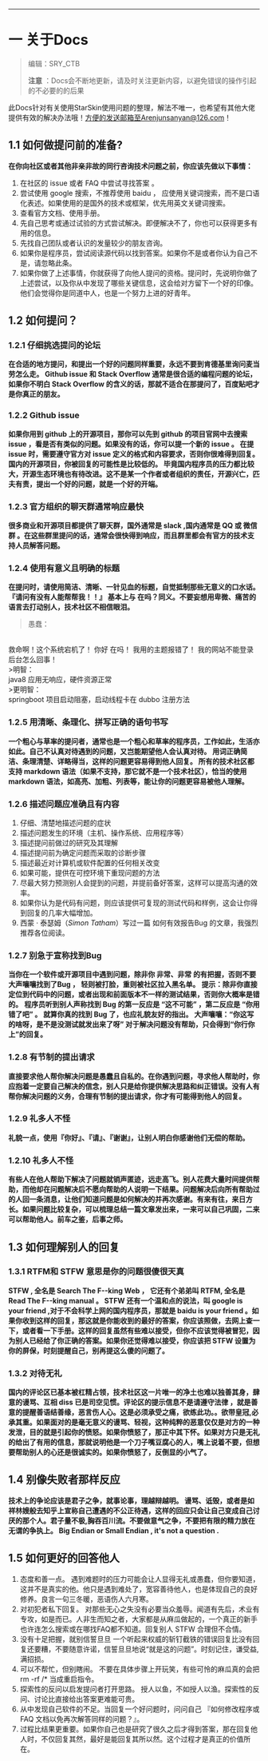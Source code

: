 ------



# 一 关于Docs

> 编辑：SRY_CTB
>
> **注意** ：Docs会不断地更新，请及时关注更新内容，以避免错误的操作引起的不必要的的后果

此Docs针对有关使用StarSkin使用问题的整理，解法不唯一，也希望有其他大佬提供有效的解决办法哦！方便的发送邮箱至Arenjunsanyan@126.com！

## 1.1 如何做提问前的准备?

**在你向社区或者其他非亲非故的同行咨询技术问题之前，你应该先做以下事情：**

1. 在社区的 issue 或者 FAQ 中尝试寻找答案 。
2. 尝试使用 google 搜索，不推荐使用 baidu ， 应使用关键词搜索，而不是口语化表述。如果使用的是国外的技术或框架，优先用英文关键词搜索。
3. 查看官方文档、使用手册。
4. 先自己思考或通过试验的方式尝试解决。即便解决不了，你也可以获得更多有用的信息。
5. 先找自己团队或者认识的发量较少的朋友咨询。
6. 如果你是程序员，尝试阅读源代码以找到答案。如果你不是或者你认为自己不是，请忽略此条。
7. 如果你做了上述事情，你就获得了向他人提问的资格。提问时，先说明你做了上述尝试，以及你从中发现了哪些关键信息，这会给对方留下一个好的印像。他们会觉得你是同道中人，也是一个努力上进的好青年。


## 1.2 如何提问？
### 1.2.1 仔细挑选提问的论坛
**在合适的地方提问，和提出一个好的问题同样重要，永远不要到肯德基里询问麦当劳怎么走。 Github issue 和 Stack Overflow 通常是很合适的编程问题的论坛，如果你不明白 Stack Overflow 的含义的话，那就不适合在那提问了，百度贴吧才是你真正的朋友。**

### 1.2.2 Github issue
**如果你用到 github 上的开源项目，那你可以先到 github 的项目官网中去搜索 issue ，看是否有类似的问题。如果没有的话，你可以提一个新的 issue 。 在提 issue 时，需要遵守官方对 issue 定义的格式和内容要求，否则你很难得到回复。国内的开源项目，你被回复的可能性是比较低的。 毕竟国内程序员的压力都比较大，开源生态环境也有待改进。这不是某一个作者或者组织的责任，开源兴亡，匹夫有责，提出一个好的问题，就是一个好的开端。**

### 1.2.3 官方组织的聊天群通常响应最快
**很多商业和开源项目都提供了聊天群，国外通常是 slack ,国内通常是 QQ 或 微信群 。在这些群里提问的话，通常会很快得到响应，而且群里都会有官方的技术支持人员解答问题。**

### 1.2.4 使用有意义且明确的标题
**在提问时，请使用简洁、清晰、一针见血的标题，自觉抵制那些无意义的口水话。『请问有没有人能帮帮我！！』 基本上与 在吗？同义。不要妄想用卑微、痛苦的语言去打动别人，技术社区不相信眼泪。**

>愚蠢：
</br>
救命啊！这个系统宕机了！ 你好 在吗！ 我用的主题报错了！ 我的网站不能登录后台怎么回事！
</br>
>明智：
</br>
java8 应用无响应，硬件资源正常
</br>
>更明智：
</br>
springboot 项目启动阻塞，启动线程卡在 dubbo 注册方法

### 1.2.5 用清晰、条理化、拼写正确的语句书写
**一个粗心与草率的提问者，通常也是一个粗心和草率的程序员，工作如此，生活亦如此。自己不认真对待遇到的问题，又岂能期望他人会认真对待。 用词正确简洁、条理清楚、详略得当，这样的问题更容易得到他人回复。 所有的技术社区都支持 markdown 语法（如果不支持，那它就不是一个技术社区），恰当的使用 markdown 语法，如高亮、加粗、列表等，能让你的问题更容易被他人理解。**

### 1.2.6 描述问题应准确且有内容
1.  仔细、清楚地描述问题的症状
2.  描述问题发生的环境（主机、操作系统、应用程序等）
3.  描述提问前做过的研究及其理解
4.  描述提问前为确定问题而采取的诊断步骤
5.  描述最近对计算机或软件配置的任何相关改变
6.  如果可能，提供在可控环境下重现问题的方法
7.  尽最大努力预测别人会提到的问题，并提前备好答案，这样可以提高沟通的效率。
8.  如果你认为是代码有问题，则应该提供可复现的测试代码和样例，这会让你得到回复的几率大幅增加。
9.  西蒙 · 泰瑟姆（_Simon Tatham_）写过一篇 如何有效报告Bug 的文章，我强烈推荐各位阅读。

### 1.2.7 别急于宣称找到Bug
 **当你在一个软件或开源项目中遇到问题，除非你 非常、非常 的有把握，否则不要大声嚷嚷找到了Bug ， 轻则被打脸，重则被社区拉入黑名单。**
  **提示：除非你直接定位到代码中的问题，或者出现和前面版本不一样的测试结果，否则你大概率是错的。**
   **程序员听到别人声称找到 Bug 的第一反应是 “这不可能” ，第二反应是 “你用错了吧” 。 就算你真的找到 Bug 了，也应礼貌友好的指出。 大声嚷嚷：“你这写的啥呀，是不是没测试就发出来了呀” 对于解决问题没有帮助，只会得到“你行你上”的回复。**
   
### 1.2.8 有节制的提出请求
**直接要求他人帮你解决问题是愚蠢且自私的。在你遇到问题，寻求他人帮助时，你应抱着一定要自己解决的信念，别人只是给你提供解决思路和纠正错误。没有人有帮你解决问题的义务，合理有节制的提出请求，你才有可能得到他人的回复。**
   
### 1.2.9 礼多人不怪
**礼貌一点，使用『你好』、『请』、『谢谢』，让别人明白你感谢他们无偿的帮助。**

### 1.2.10 礼多人不怪
**有些人在他人帮助下解决了问题就销声匿迹，远走高飞。别人花费大量时间提供帮助，而他却在问题解决后不愿向帮助的人说明一下结果。问题解决后向所有帮助过的人回一条消息，让他们知道问题是如何解决的并再次感谢。有来有往，来日方长。如果问题比较复杂，可以梳理总结一篇文章发出来，一来可以自己巩固，二来可以帮助他人。前车之鉴，后事之师。**

## 1.3 如何理解别人的回复
### 1.3.1 RTFM和 STFW 意思是你的问题很傻很天真
**STFW , 全名是 Search The F--king Web ， 它还有个弟弟叫 RTFM, 全名是 Read The F--king manual 。 STFW 还有一个温和点的说法，叫 google is your friend ,对于不会科学上网的国内程序员，那就是 baidu is your friend 。如果你收到这样的回复，那这就是你能收到的最好的答案，你应该照做，去网上查一下，或者看一下手册。这样的回复虽然有些难以接受，但你不应该觉得被冒犯，因为别人已经给了你正确的答案。如果你还觉得难以接受，你应该把 STFW 设置为你的屏保，时刻提醒自己，别再提这么傻的问题了。**

### 1.3.2 对待无礼
**国内的评论区已基本被杠精占领，技术社区这一片唯一的净土也难以独善其身，肆意的谩骂、互相 diss 已是司空见惯。评论区的提示信息不是请遵守法律 ，就是善意的提醒善语结善缘，恶言伤人心。这是必须承受之痛，欲练此功。。欲带皇冠,必承其重。如果面对的是毫无意义的谩骂、轻视，这种纯粹的恶意仅仅是对方的一种发泄，目的就是引起你的愤怒。如果你愤怒了，那正中其下怀。如果对方只是无礼的给出了有用的信息，那就说明他是一个刀子嘴豆腐心的人，嘴上说着不要，但想要帮助别人的心还是很诚实的。如果你愤怒了，反倒显的小气了。**

## 1.4 别像失败者那样反应
**技术上的争论应该是君子之争，就事论事，理越辩越明。 谩骂、诋毁，或者是如祥林嫂般去知乎上宣称自己遭遇的不公正待遇，这样的回应只会让自己变成自己讨厌的那个人。君子量不极,胸吞百川流。不要做意气之争，不要把有限的精力放在无谓的争执上。 Big Endian or Small Endian , it's not a question .**

## 1.5 如何更好的回答他人
1.  态度和善一点。 遇到难题时的压力可能会让人显得无礼或愚蠢，但你要知道，这并不是真实的他。他只是遇到难处了，宽容善待他人，也是体现自己的良好修养。良言一句三冬暖，恶语伤人六月寒。
2.  对初犯者私下回复。 对那些无心之失没有必要当众羞辱。闻道有先后，术业有专攻，如是而已。人非生而知之者，大家都是从麻瓜做起的，一个真正的新手也许连怎么搜索或在哪找FAQ都不知道。回复别人 STFW 合理但不合情。
3.  没有十足把握，就别信誓旦旦 一个听起来权威的斩钉截铁的错误回复比没有回复还要糟，不要随意许诺，信誓旦旦地说“就是这的问题”。时刻记住，谦受益,满招损。
4.  可以不帮忙，但别瞎闹。 不要在具体步骤上开玩笑，有些可怜的麻瓜真的会把 rm -rf /* 当成重启指令。
5.  探索性的反问以启发提问者打开思路。 授人以鱼，不如授人以渔。探索性的反问、讨论比直接给出答案更难能可贵。
6.  从中发现自己软件的不足。当回复一个好问题时，问问自己 『如何修改程序或 FAQ 文档以免再次解答同样的问题？』。
7.  过程比结果更重要。如果你自己也是研究了很久之后才得到答案，那在回复他人时，不仅回复其然，最好是能回复其所以然。这个过程才是真正的价值所在。